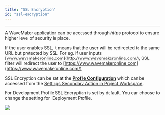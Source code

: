 ```yaml
---
title: "SSL Encryption"
id: "ssl-encryption"
---
```

---

A WaveMaker application can be accessed through _https_ protocol to ensure higher level of security in place.

If the user enables SSL, it means that the user will be redirected to the same URL but protected by SSL. For eg. if user inputs [www.wavemakeronline.com](http://www.wavemakeronline.com/), SSL filter will redirect the user to [https://www.wavemakeronline.com](https://www.wavemakeronline.com/) 

SSL Encryption can be set at the [**Profile Configuration**](/learn/app-development/deployment/configuration-profiles/) which can be accessed from the [Settings Secondary Action in Project Workspace](/learn/app-development/wavemaker-overview/product-walkthrough/#project-workspace). 

For Development Profile SSL Encryption is set by default. You can choose to change the setting for  Deployment Profile.

[![](/learn/assets/config_deploy_sec.png)](/learn/assets/config_deploy_sec.png)

